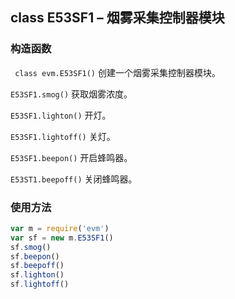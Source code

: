 
## class E53SF1 – 烟雾采集控制器模块

### 构造函数

` class evm.E53SF1()`
 创建一个烟雾采集控制器模块。

`E53SF1.smog()`
获取烟雾浓度。

`E53SF1.lighton()`
开灯。

`E53SF1.lightoff()`
关灯。

`E53SF1.beepon()`
开启蜂鸣器。

`E53ST1.beepoff()`
关闭蜂鸣器。

### 使用方法
```javascript
var m = require('evm')
var sf = new m.E53SF1()
sf.smog()
sf.beepon()
sf.beepoff()
sf.lighton()
sf.lightoff()
```